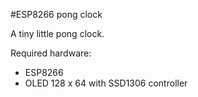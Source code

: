 #ESP8266 pong clock

A tiny little pong clock.

Required hardware:
- ESP8266
- OLED 128 x 64 with SSD1306 controller

